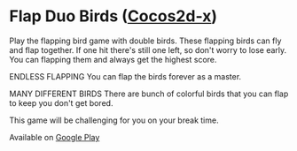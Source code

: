 # Flap Duo Birds (<a href="https://www.cocos.com/en/">Cocos2d-x</a>)

Play the flapping bird game with double birds. These flapping birds can fly and flap together. If one hit there's still one left, so don't worry to lose early. You can flapping them and always get the highest score.

ENDLESS FLAPPING
You can flap the birds forever as a master.

MANY DIFFERENT BIRDS
There are bunch of colorful birds that you can flap to keep you don't get bored.

This game will be challenging for you on your break time.

Available on <a href="https://play.google.com/store/apps/details?id=com.callapet.flapduobirds">Google Play</a>
